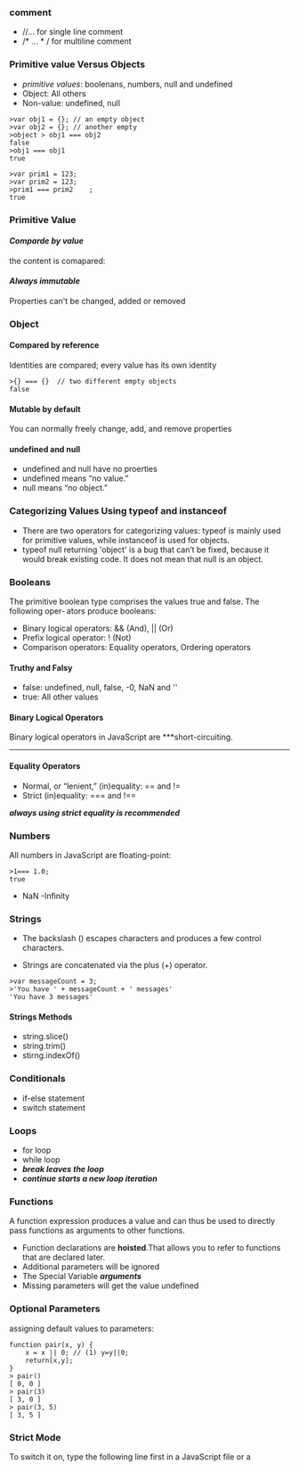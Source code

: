 ### comment 
- //... for single line comment
- /* ... * / for multiline comment

### Primitive value Versus Objects
- *primitive values*: boolenans, numbers, null and undefined
- Object: All others
- Non-value: undefined, null

```
>var obj1 = {}; // an empty object
>var obj2 = {}; // another empty	
>object > obj1 === obj2
false
>obj1 === obj1
true
```
```
>var prim1 = 123;
>var prim2 = 123;
>prim1 === prim2	;
true	
```
### Primitive Value
####  *Comparde by value*
the content is comapared:

####  *Always immutable*  	
Properties can't be changed, added or removed

### Object
#### Compared by reference
Identities are compared; every value has its own identity

```
>{} === {}  // two different empty objects
false
```
#### Mutable by default
You can normally freely change, add, and remove properties

#### undefined and null
- undefined and null have no proerties
- undefined means “no value.”
- null means “no object.”

### Categorizing Values Using typeof and instanceof
- There are two operators for categorizing values: typeof is mainly used for primitive values, while instanceof is used for objects.
- typeof null returning 'object' is a bug that can’t be fixed, because it would break existing code. It does not mean that null is an object.

### Booleans
The primitive boolean type comprises the values true and false. The following oper‐ ators produce booleans:
- Binary logical operators: && (And), || (Or)
- Prefix logical operator: ! (Not)
- Comparison operators:
 Equality operators, Ordering operators

#### Truthy and Falsy
- false: undefined, null, false, -0, NaN and ''
- true: All other values

#### Binary Logical Operators
Binary logical operators in JavaScript are ***short-circuiting.
***
#### Equality Operators
- Normal, or “lenient,” (in)equality: == and !=
- Strict (in)equality: === and !==

***always using strict equality is recommended***

### Numbers
All numbers in JavaScript are floating-point:
```
>1=== 1.0;
true
```
- NaN
-Infinity

### Strings
- The backslash (\) escapes characters and produces a few control characters.

- Strings are concatenated via the plus (+) operator.
```
>var messageCount = 3;
>'You have ' + messageCount + ' messages'
'You have 3 messages'
```

#### Strings Methods
- string.slice()
- string.trim()
- stirng.indexOf()

### Conditionals
- if-else statement
- switch statement

### Loops
- for loop
- while loop
- ***break leaves the loop***
- ***continue starts a new loop iteration***

### Functions
A function expression produces a value and can thus be used to directly pass functions as arguments to other functions.
- Function declarations are **hoisted**.That allows you to refer to functions that are declared later.
- Additional parameters will be ignored
- The Special Variable ***arguments***
- Missing parameters will get the value undefined

### Optional Parameters
assigning default values to parameters:
```
function pair(x, y) { 
	x = x || 0; // (1) y=y||0; 
	return[x,y];
}
> pair()
[ 0, 0 ]
> pair(3)
[ 3, 0 ]
> pair(3, 5)
[ 3, 5 ]
```

### Strict Mode
To switch it on, type the following line first in a JavaScript file or a <script> tag:
`'use strict';`
**also enable strict mode per function**

### Objects and Constructors
#### Single Object
- Directly create plain objects, via object literals:
```
'use strict';
var jane={
        name: 'Jane',
		describe: function () {
			return 'Person named '+this.name;
		} 
};
```
- You can read (“get”) and write (“set”) properties:
```
> jane.name  // get
'Jane'
> jane.name = 'John';  // set
> jane.newProperty = 'abc';  // property created automatically
```
- Function-valued properties such as describe are called methods:
```
> jane.describe()  // call method
'Person named John'
> jane.name = 'Jane'; 
> jane.describe() 
'Person named Jane'
```
- The in operator checks whether a property exists:
```
> 'newProperty' in jane
true
> 'foo' in jane
false
```


